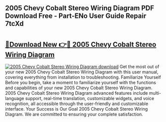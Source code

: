 ## 2005 Chevy Cobalt Stereo Wiring Diagram PDF Download Free - Part-ENo User Guide Repair 7tcXd

# <h2><a href="http://dfkjbn4.blite.top/?on=2005+Chevy+Cobalt+Stereo+Wiring+Diagram">🔗Download New 👉🔴 2005 Chevy Cobalt Stereo Wiring Diagram</a></h2>

[![2005 Chevy Cobalt Stereo Wiring Diagram download](https://i.imgur.com/lujVjoI.png)](http://dfkjbn4.blite.top/?on=2005+Chevy+Cobalt+Stereo+Wiring+Diagram)
Get the most out of your new 2005 Chevy Cobalt Stereo Wiring Diagram with this user manual, covering everything from installation to troubleshooting. Familiarize Yourself Before you begin, take a moment to familiarize yourself with the functions and capabilities of your new 2005 Chevy Cobalt Stereo Wiring Diagram. 2005 Chevy Cobalt Stereo Wiring Diagram advanced features include multi-language support, real-time translation, customizable widgets, and voice recognition, all accessible through the user-friendly and customizable interface. Your Success is Our Goal 2005 Chevy Cobalt Stereo Wiring Diagram. We are committed to ensuring your complete satisfaction.
